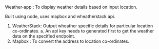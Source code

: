 Weather-app : To display weather details based on input location.

Built using node, uses mapbox and wheatherstack api.

1. WeatherStack: Output wheather specific details for particular location co-ordinates.
  a. An api key needs to generated first to get the weather data on the specified endpoint.
2. Mapbox : To convert the address to location co-ordinates. 
